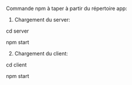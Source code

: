 Commande npm à taper à partir du répertoire app:

1) Chargement du server:

 cd server

 npm start

2) Chargement du client:

 cd client 

 npm start
